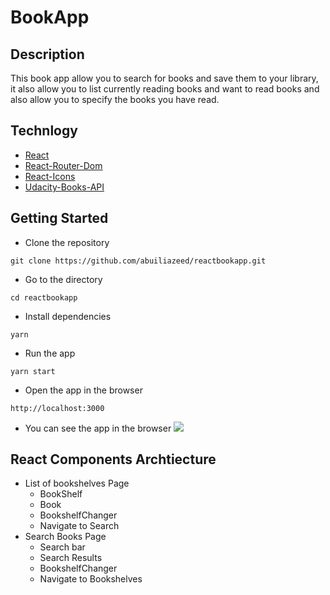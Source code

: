 # BookApp
## Description
This book app allow you to search for books and save them to your library, it also allow you to list currently reading books and want to read books and also allow you to specify the books you have read.

## Technlogy
- [React](https://reactjs.org/)
- [React-Router-Dom](https://reacttraining.com/react-router/web/guides/quick-start)
- [React-Icons](https://react-icons.netlify.com/)
- [Udacity-Books-API](https://reactnd-books-api.udacity.com)

## Getting Started
- Clone the repository 
```
git clone https://github.com/abuiliazeed/reactbookapp.git
```
- Go to the directory
```
cd reactbookapp
```
- Install dependencies
```
yarn
```
- Run the app
```
yarn start
```
- Open the app in the browser
```
http://localhost:3000
```
- You can see the app in the browser
![](https://i.imgur.com/ycTHBRX.png)

## React Components Archtiecture
- List of bookshelves Page
    - BookShelf
    - Book
    - BookshelfChanger
    - Navigate to Search
- Search Books Page
    - Search bar
    - Search Results
    - BookshelfChanger
    - Navigate to Bookshelves



